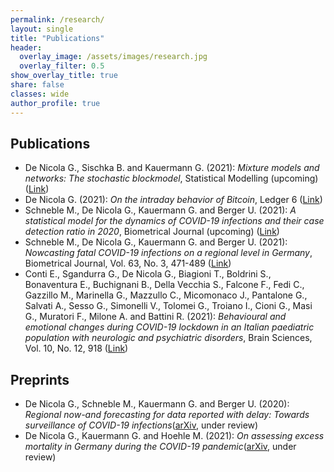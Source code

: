 ```yaml
---
permalink: /research/
layout: single
title: "Publications"
header:
  overlay_image: /assets/images/research.jpg
  overlay_filter: 0.5
show_overlay_title: true
share: false
classes: wide
author_profile: true  
---
```



Publications
---------------

+ De Nicola G., Sischka B. and Kauermann G. (2021): *Mixture models and networks: The stochastic blockmodel*, Statistical Modelling (upcoming) ([Link](https://journals.sagepub.com/doi/pdf/10.1177/1471082X211033169))
+ De Nicola G. (2021): *On the intraday behavior of Bitcoin*, Ledger 6 ([Link](http://ledgerjournal.org/ojs/ledger/article/view/213))
+  Schneble M., De Nicola G., Kauermann G. and Berger U. (2021): *A statistical model for the dynamics of COVID-19 infections and their case detection ratio in 2020*, Biometrical Journal (upcoming) ([Link](https://onlinelibrary.wiley.com/doi/pdf/10.1002/bimj.202100125))
+ Schneble M., De Nicola G., Kauermann G. and Berger U. (2021): *Nowcasting fatal COVID-19 infections on a regional level in Germany*, Biometrical Journal, Vol. 63, No. 3, 471-489  ([Link](https://onlinelibrary.wiley.com/doi/pdfdirect/10.1002/bimj.202000143))
+ Conti E., Sgandurra G., De Nicola G., Biagioni T., Boldrini S., Bonaventura E., Buchignani B., Della Vecchia S., Falcone F., Fedi C., Gazzillo M., Marinella G., Mazzullo C., Micomonaco J., Pantalone G., Salvati A., Sesso G., Simonelli V., Tolomei G., Troiano I., Cioni G., Masi G., Muratori F., Milone A. and Battini R.  (2021): *Behavioural and emotional changes during COVID-19 lockdown in an Italian paediatric population with neurologic and psychiatric disorders*, Brain Sciences, Vol. 10, No. 12, 918 ([Link](https://www.mdpi.com/2076-3425/10/12/918/htm))


Preprints
---------------
+ De Nicola G., Schneble M., Kauermann G. and Berger U. (2020): *Regional now-and forecasting for data reported with delay: Towards surveillance of COVID-19 infections*([arXiv](https://arxiv.org/pdf/2007.16058.pdf), under review)
+ De Nicola G., Kauermann G. and Hoehle M. (2021): *On assessing excess mortality in Germany during the COVID-19 pandemic*([arXiv](https://arxiv.org/pdf/2106.13827.pdf), under review)

